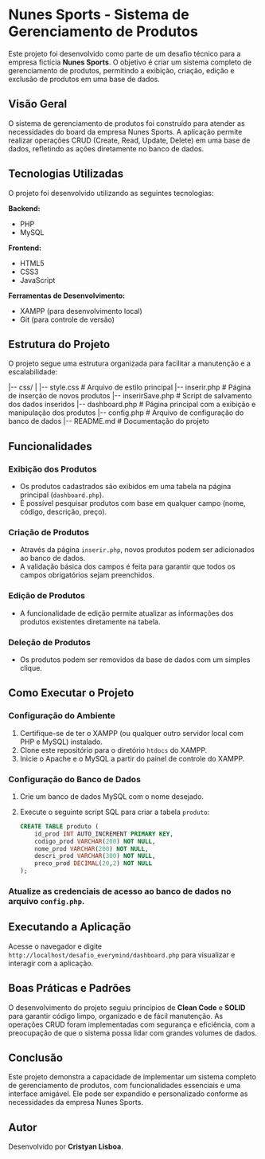 # Nunes Sports - Sistema de Gerenciamento de Produtos

Este projeto foi desenvolvido como parte de um desafio técnico para a empresa fictícia **Nunes Sports**. O objetivo é criar um sistema completo de gerenciamento de produtos, permitindo a exibição, criação, edição e exclusão de produtos em uma base de dados.

## Visão Geral

O sistema de gerenciamento de produtos foi construído para atender as necessidades do board da empresa Nunes Sports. A aplicação permite realizar operações CRUD (Create, Read, Update, Delete) em uma base de dados, refletindo as ações diretamente no banco de dados.

## Tecnologias Utilizadas

O projeto foi desenvolvido utilizando as seguintes tecnologias:

**Backend:**

- PHP
- MySQL

**Frontend:**

- HTML5
- CSS3
- JavaScript

**Ferramentas de Desenvolvimento:**

- XAMPP (para desenvolvimento local)
- Git (para controle de versão)

## Estrutura do Projeto

O projeto segue uma estrutura organizada para facilitar a manutenção e a escalabilidade:

|-- css/
| |-- style.css # Arquivo de estilo principal
|-- inserir.php # Página de inserção de novos produtos
|-- inserirSave.php # Script de salvamento dos dados inseridos
|-- dashboard.php # Página principal com a exibição e manipulação dos produtos
|-- config.php # Arquivo de configuração do banco de dados
|-- README.md # Documentação do projeto

## Funcionalidades

### Exibição dos Produtos

- Os produtos cadastrados são exibidos em uma tabela na página principal (`dashboard.php`).
- É possível pesquisar produtos com base em qualquer campo (nome, código, descrição, preço).

### Criação de Produtos

- Através da página `inserir.php`, novos produtos podem ser adicionados ao banco de dados.
- A validação básica dos campos é feita para garantir que todos os campos obrigatórios sejam preenchidos.

### Edição de Produtos

- A funcionalidade de edição permite atualizar as informações dos produtos existentes diretamente na tabela.

### Deleção de Produtos

- Os produtos podem ser removidos da base de dados com um simples clique.

## Como Executar o Projeto

### Configuração do Ambiente

1. Certifique-se de ter o XAMPP (ou qualquer outro servidor local com PHP e MySQL) instalado.
2. Clone este repositório para o diretório `htdocs` do XAMPP.
3. Inicie o Apache e o MySQL a partir do painel de controle do XAMPP.

### Configuração do Banco de Dados

1. Crie um banco de dados MySQL com o nome desejado.
2. Execute o seguinte script SQL para criar a tabela `produto`:

   ```sql
   CREATE TABLE produto (
       id_prod INT AUTO_INCREMENT PRIMARY KEY,
       codigo_prod VARCHAR(200) NOT NULL,
       nome_prod VARCHAR(200) NOT NULL,
       descri_prod VARCHAR(300) NOT NULL,
       preco_prod DECIMAL(20,2) NOT NULL
   );
### Atualize as credenciais de acesso ao banco de dados no arquivo `config.php`.

## Executando a Aplicação

Acesse o navegador e digite `http://localhost/desafio_everymind/dashboard.php` para visualizar e interagir com a aplicação.

## Boas Práticas e Padrões

O desenvolvimento do projeto seguiu princípios de **Clean Code** e **SOLID** para garantir código limpo, organizado e de fácil manutenção. As operações CRUD foram implementadas com segurança e eficiência, com a preocupação de que o sistema possa lidar com grandes volumes de dados.

## Conclusão

Este projeto demonstra a capacidade de implementar um sistema completo de gerenciamento de produtos, com funcionalidades essenciais e uma interface amigável. Ele pode ser expandido e personalizado conforme as necessidades da empresa Nunes Sports.

## Autor

Desenvolvido por **Cristyan Lisboa**.

